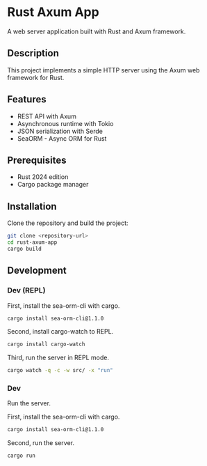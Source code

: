 # Rust Axum App

A web server application built with Rust and Axum framework.

## Description

This project implements a simple HTTP server using the Axum web framework for Rust.

## Features

- REST API with Axum
- Asynchronous runtime with Tokio
- JSON serialization with Serde
- SeaORM - Async ORM for Rust

## Prerequisites

- Rust 2024 edition
- Cargo package manager

## Installation

Clone the repository and build the project:

```bash
git clone <repository-url>
cd rust-axum-app
cargo build
```

## Development

### Dev (REPL)

First, install the sea-orm-cli with cargo.

```bash
cargo install sea-orm-cli@1.1.0
```

Second, install cargo-watch to REPL.

```bash
cargo install cargo-watch
```

Third, run the server in REPL mode.

````bash
cargo watch -q -c -w src/ -x "run"
````

### Dev

Run the server.

First, install the sea-orm-cli with cargo.

```bash
cargo install sea-orm-cli@1.1.0
```

Second, run the server.

```bash
cargo run
```